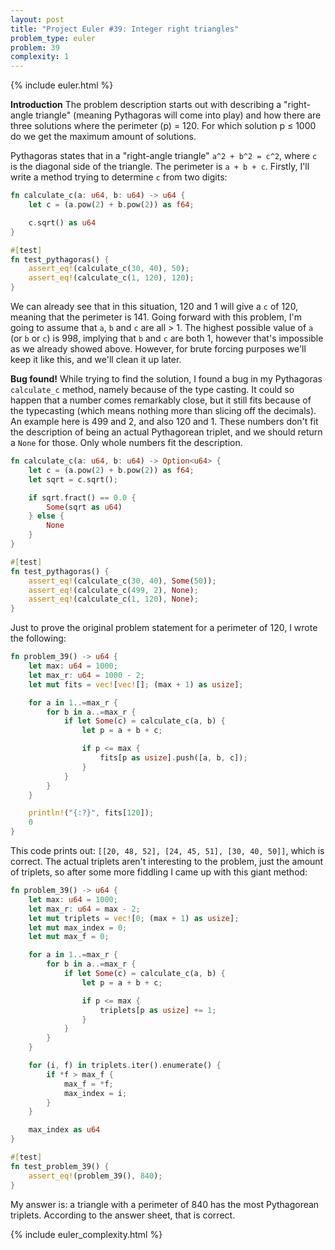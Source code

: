 ```yaml
---
layout: post
title: "Project Euler #39: Integer right triangles"
problem_type: euler
problem: 39
complexity: 1
---
```


{% include euler.html %}

**Introduction**
The problem description starts out with describing a "right-angle triangle" (meaning Pythagoras will come into play) and how there are three solutions where the perimeter (p) = 120. For which solution p ≤ 1000 do we get the maximum amount of solutions.

Pythagoras states that in a "right-angle triangle" `a^2 + b^2 = c^2`, where `c` is the diagonal side of the triangle. The perimeter is `a + b + c`. Firstly, I'll write a method trying to determine `c` from two digits:

```rust
fn calculate_c(a: u64, b: u64) -> u64 {
    let c = (a.pow(2) + b.pow(2)) as f64;

    c.sqrt() as u64
}

#[test]
fn test_pythagoras() {
    assert_eq!(calculate_c(30, 40), 50);
    assert_eq!(calculate_c(1, 120), 120);
}
```

We can already see that in this situation, 120 and 1 will give a `c` of 120, meaning that the perimeter is 141. Going forward with this problem, I'm going to assume that `a`, `b` and `c` are all > 1. The highest possible value of `a` (or `b` or `c`) is 998, implying that `b` and `c` are both 1, however that's impossible as we already showed above. However, for brute forcing purposes we'll keep it like this, and we'll clean it up later.

**Bug found!**
While trying to find the solution, I found a bug in my Pythagoras `calculate_c` method, namely because of the type casting. It could so happen that a number comes remarkably close, but it still fits because of the typecasting (which means nothing more than slicing off the decimals). An example here is 499 and 2, and also 120 and 1. These numbers don't fit the description of being an actual Pythagorean triplet, and we should return a `None` for those. Only whole numbers fit the description.

```rust
fn calculate_c(a: u64, b: u64) -> Option<u64> {
    let c = (a.pow(2) + b.pow(2)) as f64;
    let sqrt = c.sqrt();

    if sqrt.fract() == 0.0 {
        Some(sqrt as u64)
    } else {
        None
    }
}

#[test]
fn test_pythagoras() {
    assert_eq!(calculate_c(30, 40), Some(50));
    assert_eq!(calculate_c(499, 2), None);
    assert_eq!(calculate_c(1, 120), None);
}
```

Just to prove the original problem statement for a perimeter of 120, I wrote the following:

```rust
fn problem_39() -> u64 {
    let max: u64 = 1000;
    let max_r: u64 = 1000 - 2;
    let mut fits = vec![vec![]; (max + 1) as usize];

    for a in 1..=max_r {
        for b in a..=max_r {
            if let Some(c) = calculate_c(a, b) {
                let p = a + b + c;

                if p <= max {
                    fits[p as usize].push([a, b, c]);
                }
            }
        }
    }

    println!("{:?}", fits[120]);
    0
}
```

This code prints out: `[[20, 48, 52], [24, 45, 51], [30, 40, 50]]`, which is correct. The actual triplets aren't interesting to the problem, just the amount of triplets, so after some more fiddling I came up with this giant method:

```rust
fn problem_39() -> u64 {
    let max: u64 = 1000;
    let max_r: u64 = max - 2;
    let mut triplets = vec![0; (max + 1) as usize];
    let mut max_index = 0;
    let mut max_f = 0;

    for a in 1..=max_r {
        for b in a..=max_r {
            if let Some(c) = calculate_c(a, b) {
                let p = a + b + c;

                if p <= max {
                    triplets[p as usize] += 1;
                }
            }
        }
    }

    for (i, f) in triplets.iter().enumerate() {
        if *f > max_f {
            max_f = *f;
            max_index = i;
        }
    }

    max_index as u64
}

#[test]
fn test_problem_39() {
    assert_eq!(problem_39(), 840);
}
```

My answer is: a triangle with a perimeter of 840 has the most Pythagorean triplets. According to the answer sheet, that is correct.

{% include euler_complexity.html %}
